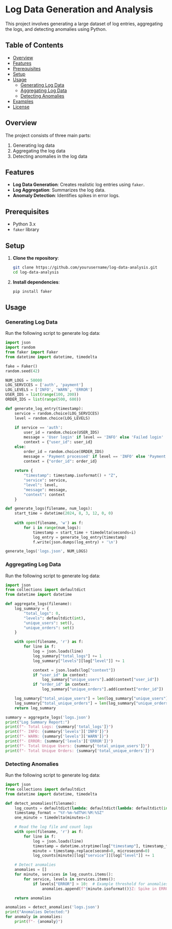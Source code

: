 # Log Data Generation and Analysis

This project involves generating a large dataset of log entries, aggregating the logs, and detecting anomalies using Python.

## Table of Contents
- [Overview](#overview)
- [Features](#features)
- [Prerequisites](#prerequisites)
- [Setup](#setup)
- [Usage](#usage)
  - [Generating Log Data](#generating-log-data)
  - [Aggregating Log Data](#aggregating-log-data)
  - [Detecting Anomalies](#detecting-anomalies)
- [Examples](#examples)
- [License](#license)

## Overview

The project consists of three main parts:
1. Generating log data
2. Aggregating the log data
3. Detecting anomalies in the log data

## Features
- **Log Data Generation**: Creates realistic log entries using `faker`.
- **Log Aggregation**: Summarizes the log data.
- **Anomaly Detection**: Identifies spikes in error logs.

## Prerequisites
- Python 3.x
- `faker` library

## Setup

1. **Clone the repository**:
    ```bash
    git clone https://github.com/yourusername/log-data-analysis.git
    cd log-data-analysis
    ```

2. **Install dependencies**:
    ```bash
    pip install faker
    ```

## Usage

### Generating Log Data

Run the following script to generate log data:

```python
import json
import random
from faker import Faker
from datetime import datetime, timedelta

fake = Faker()
random.seed(42)

NUM_LOGS = 50000
LOG_SERVICES = ['auth', 'payment']
LOG_LEVELS = ['INFO', 'WARN', 'ERROR']
USER_IDS = list(range(100, 200))
ORDER_IDS = list(range(500, 600))

def generate_log_entry(timestamp):
    service = random.choice(LOG_SERVICES)
    level = random.choice(LOG_LEVELS)
    
    if service == 'auth':
        user_id = random.choice(USER_IDS)
        message = 'User login' if level == 'INFO' else 'Failed login'
        context = {"user_id": user_id}
    else:
        order_id = random.choice(ORDER_IDS)
        message = 'Payment processed' if level == 'INFO' else 'Payment delay'
        context = {"order_id": order_id}
    
    return {
        "timestamp": timestamp.isoformat() + "Z",
        "service": service,
        "level": level,
        "message": message,
        "context": context
    }

def generate_logs(filename, num_logs):
    start_time = datetime(2024, 8, 3, 12, 0, 0)
    
    with open(filename, 'w') as f:
        for i in range(num_logs):
            timestamp = start_time + timedelta(seconds=i)
            log_entry = generate_log_entry(timestamp)
            f.write(json.dumps(log_entry) + '\n')

generate_logs('logs.json', NUM_LOGS)
```

### Aggregating Log Data

Run the following script to generate log data:

```python
import json
from collections import defaultdict
from datetime import datetime

def aggregate_logs(filename):
    log_summary = {
        "total_logs": 0,
        "levels": defaultdict(int),
        "unique_users": set(),
        "unique_orders": set()
    }

    with open(filename, 'r') as f:
        for line in f:
            log = json.loads(line)
            log_summary["total_logs"] += 1
            log_summary["levels"][log["level"]] += 1

            context = json.loads(log["context"])
            if "user_id" in context:
                log_summary["unique_users"].add(context["user_id"])
            if "order_id" in context:
                log_summary["unique_orders"].add(context["order_id"])

    log_summary["total_unique_users"] = len(log_summary["unique_users"])
    log_summary["total_unique_orders"] = len(log_summary["unique_orders"])
    return log_summary

summary = aggregate_logs('logs.json')
print("Log Summary Report:")
print(f"- Total Logs: {summary['total_logs']}")
print(f"- INFO: {summary['levels']['INFO']}")
print(f"- WARN: {summary['levels']['WARN']}")
print(f"- ERROR: {summary['levels']['ERROR']}")
print(f"- Total Unique Users: {summary['total_unique_users']}")
print(f"- Total Unique Orders: {summary['total_unique_orders']}")

```

### Detecting Anomalies

Run the following script to generate log data:

```python
import json
from collections import defaultdict
from datetime import datetime, timedelta

def detect_anomalies(filename):
    log_counts = defaultdict(lambda: defaultdict(lambda: defaultdict(int)))
    timestamp_format = "%Y-%m-%dT%H:%M:%SZ"
    one_minute = timedelta(minutes=1)

    # Read the log file and count logs
    with open(filename, 'r') as f:
        for line in f:
            log = json.loads(line)
            timestamp = datetime.strptime(log["timestamp"], timestamp_format)
            minute = timestamp.replace(second=0, microsecond=0)
            log_counts[minute][log["service"]][log["level"]] += 1

    # Detect anomalies
    anomalies = []
    for minute, services in log_counts.items():
        for service, levels in services.items():
            if levels["ERROR"] > 10:  # Example threshold for anomalies
                anomalies.append(f"{minute.isoformat()}Z: Spike in ERROR logs from '{service}' service")

    return anomalies

anomalies = detect_anomalies('logs.json')
print("Anomalies Detected:")
for anomaly in anomalies:
    print(f"- {anomaly}")

```












